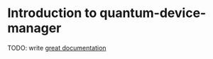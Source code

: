 # Introduction to quantum-device-manager

TODO: write [great documentation](http://jacobian.org/writing/what-to-write/)
